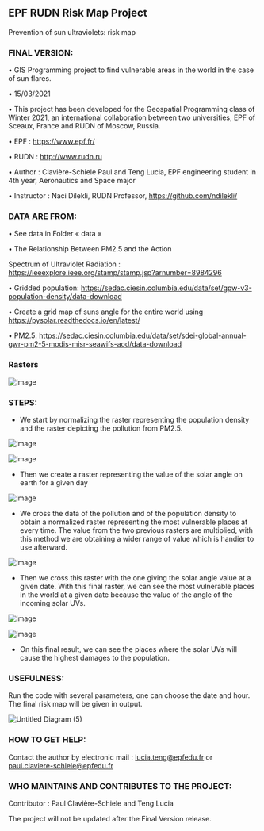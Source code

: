## EPF RUDN Risk Map Project
Prevention of sun ultraviolets: risk map

### FINAL VERSION:

• GIS Programming project to find vulnerable areas in the world in the case of sun flares.  

• 15/03/2021

• This project has been developed for the Geospatial Programming class of Winter 2021, an international collaboration between two universities, EPF of Sceaux, France and RUDN of Moscow, Russia.

• EPF : https://www.epf.fr/

• RUDN : http://www.rudn.ru

• Author : Clavière-Schiele Paul and Teng Lucia, EPF engineering student in 4th year, Aeronautics and Space major

• Instructor : Naci Dilekli, RUDN Professor, https://github.com/ndilekli/

### DATA ARE FROM:

• See data in Folder « data »

• The Relationship Between PM2.5 and the Action

Spectrum of Ultraviolet Radiation : https://ieeexplore.ieee.org/stamp/stamp.jsp?arnumber=8984296

•	Gridded population: https://sedac.ciesin.columbia.edu/data/set/gpw-v3-population-density/data-download

•	Create a grid map of suns angle for the entire world using https://pysolar.readthedocs.io/en/latest/

• PM2.5: https://sedac.ciesin.columbia.edu/data/set/sdei-global-annual-gwr-pm2-5-modis-misr-seawifs-aod/data-download

### Rasters

![image](https://user-images.githubusercontent.com/80332606/111798793-b2d4e480-88ca-11eb-8b50-2ac32017f31f.png)

### STEPS:

-	We start by normalizing the raster representing the population density and the raster depicting the pollution from PM2.5. 

![image](https://user-images.githubusercontent.com/80332606/112130716-0dbb5400-8bc9-11eb-9066-345d54bdc98f.png)

![image](https://user-images.githubusercontent.com/80332606/112130724-114edb00-8bc9-11eb-9024-9d35c9061f19.png)

-	Then we create a raster representing the value of the solar angle on earth for a given day

![image](https://user-images.githubusercontent.com/80332606/112130736-157af880-8bc9-11eb-8510-65b5e5b17c05.png)

-	We cross the data of the pollution and of the population density to obtain a normalized raster representing the most vulnerable places at every time. The value from the two previous rasters are multiplied, with this method we are obtaining a wider range of value which is handier to use afterward. 

![image](https://user-images.githubusercontent.com/80332606/112130761-19a71600-8bc9-11eb-8ee6-414d0042e249.png)

-	Then we cross this raster with the one giving the solar angle value at a given date. With this final raster, we can see the most vulnerable places in the world at a given date because the value of the angle of the incoming solar UVs. 

![image](https://user-images.githubusercontent.com/80332606/112130781-1f046080-8bc9-11eb-8967-d9d08f408c2a.png)

![image](https://user-images.githubusercontent.com/80332606/112130793-2166ba80-8bc9-11eb-95b5-81030e08463f.png)

-	On this final result, we can see the places where the solar UVs will cause the highest damages to the population.

### USEFULNESS:

Run the code with several parameters, one can choose the date and hour. The final risk map will be given in output. 

![Untitled Diagram (5)](https://user-images.githubusercontent.com/80332606/111800276-14498300-88cc-11eb-98e6-dadc10c40abc.png)

### HOW TO GET HELP:

Contact the author by electronic mail : lucia.teng@epfedu.fr or paul.claviere-schiele@epfedu.fr

### WHO MAINTAINS AND CONTRIBUTES TO THE PROJECT:

Contributor : Paul Clavière-Schiele and Teng Lucia


The project will not be updated after the Final Version release.
